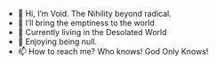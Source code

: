 - 👋 Hi, I’m Void. The Nihility beyond radical.
- 👀 I’ll bring the emptiness to the world
- 🌱 Currently living in the Desolated World
- 💞️ Enjoying being null.
- 📫 How to reach me? Who knows! God Only Knows!

<!---
Goth3112/Goth3112 is a ✨ special ✨ repository because its `README.md` (this file) appears on your GitHub profile.
You can click the Preview link to take a look at your changes.
--->
